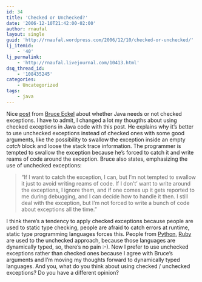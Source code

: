 ```yaml
---
id: 34
title: 'Checked or Unchecked?'
date: '2006-12-10T21:42:00-02:00'
author: rnaufal
layout: single
guid: 'http://rnaufal.wordpress.com/2006/12/10/checked-or-unchecked/'
lj_itemid:
    - '40'
lj_permalink:
    - 'http://rnaufal.livejournal.com/10413.html'
dsq_thread_id:
    - '108435245'
categories:
    - Uncategorized
tags:
    - java
---
```


Nice [post](http://www.mindview.net/Etc/Discussions/CheckedExceptions) from [Bruce Eckel](http://www.mindview.net/) about whether Java needs or not checked exceptions. I have to admit, I changed a lot my thougths about using checked exceptions in Java code with this post. He explains why it’s better to use unchecked exceptions instead of checked ones with some good arguments, like the possibility to swallow the exception inside an empty *catch* block and loose the stack trace information. The programmer is tempted to swallow the exception because he’s forced to catch it and write reams of code around the exception. Bruce also states, emphasizing the use of unchecked exceptions:

> “If I want to catch the exception, I can, but I’m not tempted to swallow it just to avoid writing reams of code. If I don’t’ want to write around the exceptions, I ignore them, and if one comes up it gets reported to me during debugging, and I can decide how to handle it then. I still deal with the exception, but I’m not forced to write a bunch of code about exceptions all the time.”

I think there’s a tendency to apply checked exceptions because people are used to static type checking, people are afraid to catch errors at runtime, static type programming languages forces this. People from [Python](http://www.python.org/), [Ruby](http://www.ruby-lang.org/en/) are used to the unchecked approach, because those languages are dynamically typed, so, there’s no pain :-). Now I prefer to use unchecked exceptions rather than checked ones because I agree with Bruce’s arguments and I’m moving my thoughts forward to dynamically typed languages. And you, what do you think about using checked / unchecked exceptions? Do you have a different opinion?